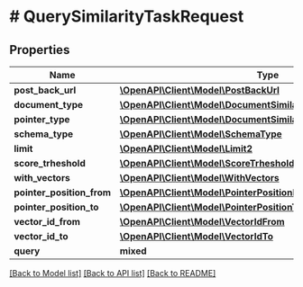 # # QuerySimilarityTaskRequest

## Properties

Name | Type | Description | Notes
------------ | ------------- | ------------- | -------------
**post_back_url** | [**\OpenAPI\Client\Model\PostBackUrl**](PostBackUrl.md) |  | [optional]
**document_type** | [**\OpenAPI\Client\Model\DocumentSimilarityRequestDocumentType**](DocumentSimilarityRequestDocumentType.md) |  | [optional]
**pointer_type** | [**\OpenAPI\Client\Model\DocumentSimilarityRequestPointerType**](DocumentSimilarityRequestPointerType.md) |  | [optional]
**schema_type** | [**\OpenAPI\Client\Model\SchemaType**](SchemaType.md) |  | [optional]
**limit** | [**\OpenAPI\Client\Model\Limit2**](Limit2.md) |  | [optional]
**score_trheshold** | [**\OpenAPI\Client\Model\ScoreTrheshold**](ScoreTrheshold.md) |  | [optional]
**with_vectors** | [**\OpenAPI\Client\Model\WithVectors**](WithVectors.md) |  | [optional]
**pointer_position_from** | [**\OpenAPI\Client\Model\PointerPositionFrom**](PointerPositionFrom.md) |  | [optional]
**pointer_position_to** | [**\OpenAPI\Client\Model\PointerPositionTo**](PointerPositionTo.md) |  | [optional]
**vector_id_from** | [**\OpenAPI\Client\Model\VectorIdFrom**](VectorIdFrom.md) |  | [optional]
**vector_id_to** | [**\OpenAPI\Client\Model\VectorIdTo**](VectorIdTo.md) |  | [optional]
**query** | **mixed** |  | [optional]

[[Back to Model list]](../../README.md#models) [[Back to API list]](../../README.md#endpoints) [[Back to README]](../../README.md)
